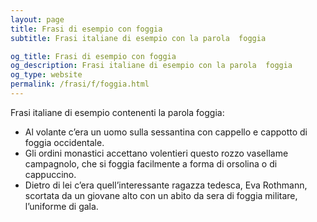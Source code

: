 ```yaml
---
layout: page
title: Frasi di esempio con foggia 
subtitle: Frasi italiane di esempio con la parola  foggia

og_title: Frasi di esempio con foggia 
og_description: Frasi italiane di esempio con la parola  foggia
og_type: website
permalink: /frasi/f/foggia.html
---
```


Frasi italiane di esempio contenenti la parola foggia:


- Al volante c’era un uomo sulla sessantina con cappello e cappotto di foggia occidentale.
- Gli ordini monastici accettano volentieri questo rozzo vasellame campagnolo, che si foggia facilmente a forma di orsolina o di cappuccino.
- Dietro di lei c’era quell’interessante ragazza tedesca, Eva Rothmann, scortata da un giovane alto con un abito da sera di foggia militare, l’uniforme di gala.

